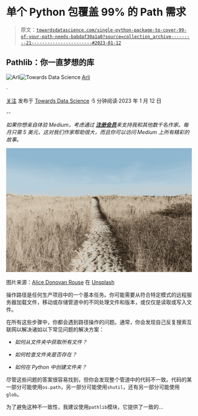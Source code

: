 # 单个 Python 包覆盖 99% 的 Path 需求

> 原文：[`towardsdatascience.com/single-python-package-to-cover-99-of-your-path-needs-babdaf30a1a0?source=collection_archive---------21-----------------------#2023-01-12`](https://towardsdatascience.com/single-python-package-to-cover-99-of-your-path-needs-babdaf30a1a0?source=collection_archive---------21-----------------------#2023-01-12)

## Pathlib：你一直梦想的库

[](https://medium.com/@arli94?source=post_page-----babdaf30a1a0--------------------------------)![Arli](https://medium.com/@arli94?source=post_page-----babdaf30a1a0--------------------------------)[](https://towardsdatascience.com/?source=post_page-----babdaf30a1a0--------------------------------)![Towards Data Science](https://towardsdatascience.com/?source=post_page-----babdaf30a1a0--------------------------------) [Arli](https://medium.com/@arli94?source=post_page-----babdaf30a1a0--------------------------------)

·

[关注](https://medium.com/m/signin?actionUrl=https%3A%2F%2Fmedium.com%2F_%2Fsubscribe%2Fuser%2F9b9b5a558522&operation=register&redirect=https%3A%2F%2Ftowardsdatascience.com%2Fsingle-python-package-to-cover-99-of-your-path-needs-babdaf30a1a0&user=Arli&userId=9b9b5a558522&source=post_page-9b9b5a558522----babdaf30a1a0---------------------post_header-----------) 发布于 [Towards Data Science](https://towardsdatascience.com/?source=post_page-----babdaf30a1a0--------------------------------) ·5 分钟阅读·2023 年 1 月 12 日[](https://medium.com/m/signin?actionUrl=https%3A%2F%2Fmedium.com%2F_%2Fvote%2Ftowards-data-science%2Fbabdaf30a1a0&operation=register&redirect=https%3A%2F%2Ftowardsdatascience.com%2Fsingle-python-package-to-cover-99-of-your-path-needs-babdaf30a1a0&user=Arli&userId=9b9b5a558522&source=-----babdaf30a1a0---------------------clap_footer-----------)

--

[](https://medium.com/m/signin?actionUrl=https%3A%2F%2Fmedium.com%2F_%2Fbookmark%2Fp%2Fbabdaf30a1a0&operation=register&redirect=https%3A%2F%2Ftowardsdatascience.com%2Fsingle-python-package-to-cover-99-of-your-path-needs-babdaf30a1a0&source=-----babdaf30a1a0---------------------bookmark_footer-----------)

*如果你想亲自体验 Medium，考虑通过* [***注册会员***](https://medium.com/@arli94/membership)*来支持我和其他数千名作家。每月只需 5 美元，这对我们作家帮助很大，而且你可以访问 Medium 上所有精彩的故事。*

![](img/3c0a5685f8c3c20cb4214c4c801e2afd.png)

图片来源：[Alice Donovan Rouse](https://unsplash.com/@alicekat?utm_source=medium&utm_medium=referral) 在 [Unsplash](https://unsplash.com/?utm_source=medium&utm_medium=referral)

操作路径是任何生产项目中的一个基本任务。你可能需要从符合特定模式的远程服务器加载文件，移动或存储管道中的不同处理文件和版本，或仅仅是读取或写入文件。

在所有这些步骤中，你都会遇到路径操作的问题。通常，你会发现自己反复搜索互联网以解决诸如以下常见问题的解决方案：

+   *如何从文件夹中获取所有文件？*

+   *如何检查文件夹是否存在？*

+   *如何在 Python 中创建文件夹？*

尽管这些问题的答案很容易找到，但你会发现整个管道中的代码不一致。代码的某一部分可能使用`os.path`，另一部分可能使用`shutil`，还有另一部分可能使用`glob`。

为了避免这种不一致性，我建议使用`pathlib`模块，它提供了一致的...
